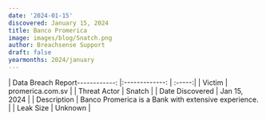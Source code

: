 ```yaml
---
date: '2024-01-15'
discovered: January 15, 2024
title: Banco Promerica
image: images/blog/Snatch.png
author: Breachsense Support
draft: false
yearmonths: 2024/january
---
```


| Data Breach Report------------:     |:-------------:    | :-----:|
| Victim      | promerica.com.sv      | 
| Threat Actor      | Snatch      | 
| Date Discovered      | Jan 15, 2024      | 
| Description      | Banco Promerica is a Bank with extensive experience.      | 
| Leak Size      | Unknown      | 

